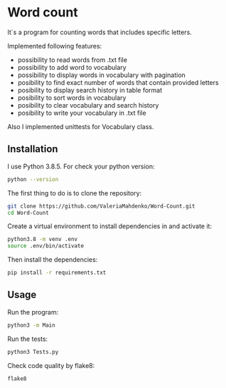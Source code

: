 # Word count
It`s a program for counting words that includes specific letters.

Implemented following features:
+ possibility to read words from .txt file
+ possibility to add word to vocabulary
+ possibility to display words in vocabulary with pagination
+ posibility to find exact number of words that contain provided letters
+ posibility to display search history in table format
+ posibility to sort words in vocabulary
+ posibility to clear vocabulary and search history
+ posibility to write your vocabulary in .txt file

Also I implemented unittests for Vocabulary class.

## Installation
I use Python 3.8.5. For check your python version:
```bash
python --version
```  
The first thing to do is to clone the repository:  
```bash
git clone https://github.com/ValeriaMahdenko/Word-Count.git
cd Word-Count
```
Create a virtual environment to install dependencies in and activate it:
```bash
python3.8 -m venv .env
source .env/bin/activate
```
Then install the dependencies:  
```bash
pip install -r requirements.txt
```

## Usage
Run the program:
```bash
python3 -m Main
```
Run the tests:
```bash
python3 Tests.py
```
Check code quality by flake8:
```
flake8
```
